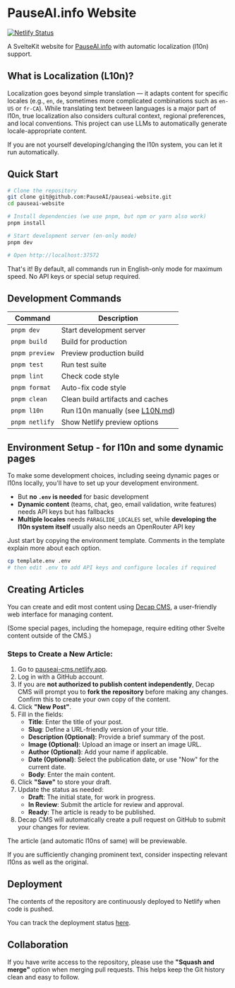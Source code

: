 # PauseAI.info Website

[![Netlify Status](https://api.netlify.com/api/v1/badges/628797a4-8d5a-4b5f-94d7-236b4604b23c/deploy-status)](https://app.netlify.com/sites/pauseai/deploys)

A SvelteKit website for [PauseAI.info](https://pauseai.info/) with automatic localization (l10n) support.

## What is Localization (L10n)?

Localization goes beyond simple translation — it adapts content for specific locales (e.g., `en`, `de`, sometimes more complicated combinations such as `en-US` or `fr-CA`). While translating text between languages is a major part of l10n, true localization also considers cultural context, regional preferences, and local conventions. This project can use LLMs to automatically generate locale-appropriate content.

If you are not yourself developing/changing the l10n system, you can let it run automatically.

## Quick Start

```bash
# Clone the repository
git clone git@github.com:PauseAI/pauseai-website.git
cd pauseai-website

# Install dependencies (we use pnpm, but npm or yarn also work)
pnpm install

# Start development server (en-only mode)
pnpm dev

# Open http://localhost:37572
```

That's it! By default, all commands run in English-only mode for maximum speed. No API keys or special setup required.

## Development Commands

| Command        | Description                                  |
| -------------- | -------------------------------------------- |
| `pnpm dev`     | Start development server                     |
| `pnpm build`   | Build for production                         |
| `pnpm preview` | Preview production build                     |
| `pnpm test`    | Run test suite                               |
| `pnpm lint`    | Check code style                             |
| `pnpm format`  | Auto-fix code style                          |
| `pnpm clean`   | Clean build artifacts and caches             |
| `pnpm l10n`    | Run l10n manually (see [L10N.md](./L10N.md)) |
| `pnpm netlify` | Show Netlify preview options                 |

## Environment Setup - for l10n and some dynamic pages

To make some development choices, including seeing dynamic pages or l10ns locally, you'll have to set up your development environment.

- But **no `.env` is needed** for basic development
- **Dynamic content** (teams, chat, geo, email validation, write features) needs API keys but has fallbacks
- **Multiple locales** needs `PARAGLIDE_LOCALES` set, while **developing the l10n system itself** usually also needs an OpenRouter API key

Just start by copying the environment template. Comments in the template explain more about each option.
```bash
cp template.env .env
# then edit .env to add API keys and configure locales if required
```

## Creating Articles

You can create and edit most content using [Decap CMS](https://pauseai-cms.netlify.app/), a user-friendly web interface for managing content.

(Some special pages, including the homepage, require editing other Svelte content outside of the CMS.)

### Steps to Create a New Article:

1. Go to [pauseai-cms.netlify.app](https://pauseai-cms.netlify.app/).
2. Log in with a GitHub account.
3. If you are **not authorized to publish content independently**, Decap CMS will prompt you to **fork the repository** before making any changes. Confirm this to create your own copy of the content.
4. Click **"New Post"**.
5. Fill in the fields:
   - **Title**: Enter the title of your post.
   - **Slug**: Define a URL-friendly version of your title.
   - **Description (Optional)**: Provide a brief summary of the post.
   - **Image (Optional)**: Upload an image or insert an image URL.
   - **Author (Optional)**: Add your name if applicable.
   - **Date (Optional)**: Select the publication date, or use "Now" for the current date.
   - **Body**: Enter the main content.
6. Click **"Save"** to store your draft.
7. Update the status as needed:
   - **Draft**: The initial state, for work in progress.
   - **In Review**: Submit the article for review and approval.
   - **Ready**: The article is ready to be published.
8. Decap CMS will automatically create a pull request on GitHub to submit your changes for review.

The article (and automatic l10ns of same) will be previewable.

If you are sufficiently changing prominent text, consider inspecting relevant l10ns as well as the original.

## Deployment

The contents of the repository are continuously deployed to Netlify when code is pushed.

You can track the deployment status [here](https://app.netlify.com/sites/pauseai/deploys).

## Collaboration

If you have write access to the repository, please use the **"Squash and merge"** option when merging pull requests. This helps keep the Git history clean and easy to follow.

